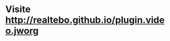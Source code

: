 <h1>Visite <a href="http://realtebo.github.io/plugin.video.jworg"> http://realtebo.github.io/plugin.video.jworg</a></H1>
